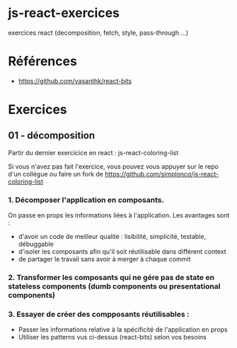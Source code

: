 # js-react-exercices
exercices react (decomposition, fetch, style, pass-through ...)

# Références

* https://github.com/vasanthk/react-bits

# Exercices

## 01 - décomposition 

Partir du dernier exercicice en react : js-react-coloring-list

Si vous n'avez pas fait l'exercice, vous pouvez vous appuyer sur le repo d'un collégue ou faire un fork de https://github.com/simplonco/js-react-coloring-list

### 1. Décomposer l'application en composants. 

On passe en props les informations liées à l'application. Les avantages sont :

  * d'avoir un code de meilleur qualité : lisibilité, simplicité, testable, débuggable
  * d'isoler les composants afin qu'il soit réutilisable dans différent context
  * de partager le travail sans avoir à merger à chaque commit
  
### 2. Transformer les composants qui ne gére pas de state en stateless components (dumb components ou presentational components)

### 3. Essayer de créer des compposants réutilisables :

  * Passer les informations relative à la spécificité de l'application en props 
  * Utiliser les patterns vus ci-dessus (react-bits) selon vos besoins

